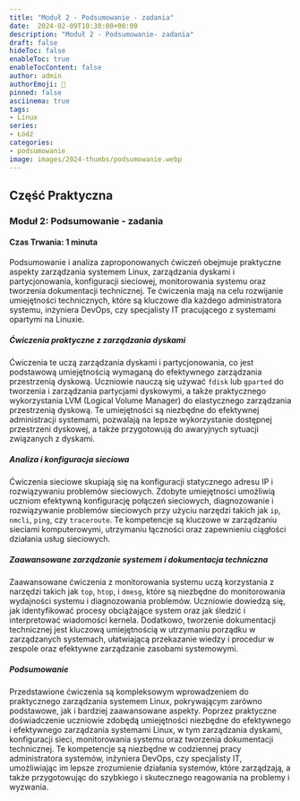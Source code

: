 ```yaml
---
title: "Moduł 2 - Podsumowanie - zadania"
date:  2024-02-09T10:30:00+00:00
description: "Moduł 2 - Podsumowanie- zadania"
draft: false
hideToc: false
enableToc: true
enableTocContent: false
author: admin
authorEmoji: 🐧
pinned: false
asciinema: true
tags:
- Linux
series:
- Łódź
categories:
- podsumowanie
image: images/2024-thumbs/podsumowanie.webp
---
```

## Część Praktyczna
### Moduł 2: Podsumowanie - zadania
#### Czas Trwania: 1 minuta

Podsumowanie i analiza zaproponowanych ćwiczeń obejmuje praktyczne aspekty zarządzania systemem Linux, zarządzania dyskami i partycjonowania, konfiguracji sieciowej, monitorowania systemu oraz tworzenia dokumentacji technicznej. Te ćwiczenia mają na celu rozwijanie umiejętności technicznych, które są kluczowe dla każdego administratora systemu, inżyniera DevOps, czy specjalisty IT pracującego z systemami opartymi na Linuxie.

##### Ćwiczenia praktyczne z zarządzania dyskami
Ćwiczenia te uczą zarządzania dyskami i partycjonowania, co jest podstawową umiejętnością wymaganą do efektywnego zarządzania przestrzenią dyskową. Uczniowie nauczą się używać `fdisk` lub `gparted` do tworzenia i zarządzania partycjami dyskowymi, a także praktycznego wykorzystania LVM (Logical Volume Manager) do elastycznego zarządzania przestrzenią dyskową. Te umiejętności są niezbędne do efektywnej administracji systemami, pozwalają na lepsze wykorzystanie dostępnej przestrzeni dyskowej, a także przygotowują do awaryjnych sytuacji związanych z dyskami.

##### Analiza i konfiguracja sieciowa
Ćwiczenia sieciowe skupiają się na konfiguracji statycznego adresu IP i rozwiązywaniu problemów sieciowych. Zdobyte umiejętności umożliwią uczniom efektywną konfigurację połączeń sieciowych, diagnozowanie i rozwiązywanie problemów sieciowych przy użyciu narzędzi takich jak `ip`, `nmcli`, `ping`, czy `traceroute`. Te kompetencje są kluczowe w zarządzaniu sieciami komputerowymi, utrzymaniu łączności oraz zapewnieniu ciągłości działania usług sieciowych.

##### Zaawansowane zarządzanie systemem i dokumentacja techniczna
Zaawansowane ćwiczenia z monitorowania systemu uczą korzystania z narzędzi takich jak `top`, `htop`, i `dmesg`, które są niezbędne do monitorowania wydajności systemu i diagnozowania problemów. Uczniowie dowiedzą się, jak identyfikować procesy obciążające system oraz jak śledzić i interpretować wiadomości kernela. Dodatkowo, tworzenie dokumentacji technicznej jest kluczową umiejętnością w utrzymaniu porządku w zarządzanych systemach, ułatwiającą przekazanie wiedzy i procedur w zespole oraz efektywne zarządzanie zasobami systemowymi.

##### Podsumowanie
Przedstawione ćwiczenia są kompleksowym wprowadzeniem do praktycznego zarządzania systemem Linux, pokrywającym zarówno podstawowe, jak i bardziej zaawansowane aspekty. Poprzez praktyczne doświadczenie uczniowie zdobędą umiejętności niezbędne do efektywnego i efektywnego zarządzania systemami Linux, w tym zarządzania dyskami, konfiguracji sieci, monitorowania systemu oraz tworzenia dokumentacji technicznej. Te kompetencje są niezbędne w codziennej pracy administratora systemów, inżyniera DevOps, czy specjalisty IT, umożliwiając im lepsze zrozumienie działania systemów, które zarządzają, a także przygotowując do szybkiego i skutecznego reagowania na problemy i wyzwania.